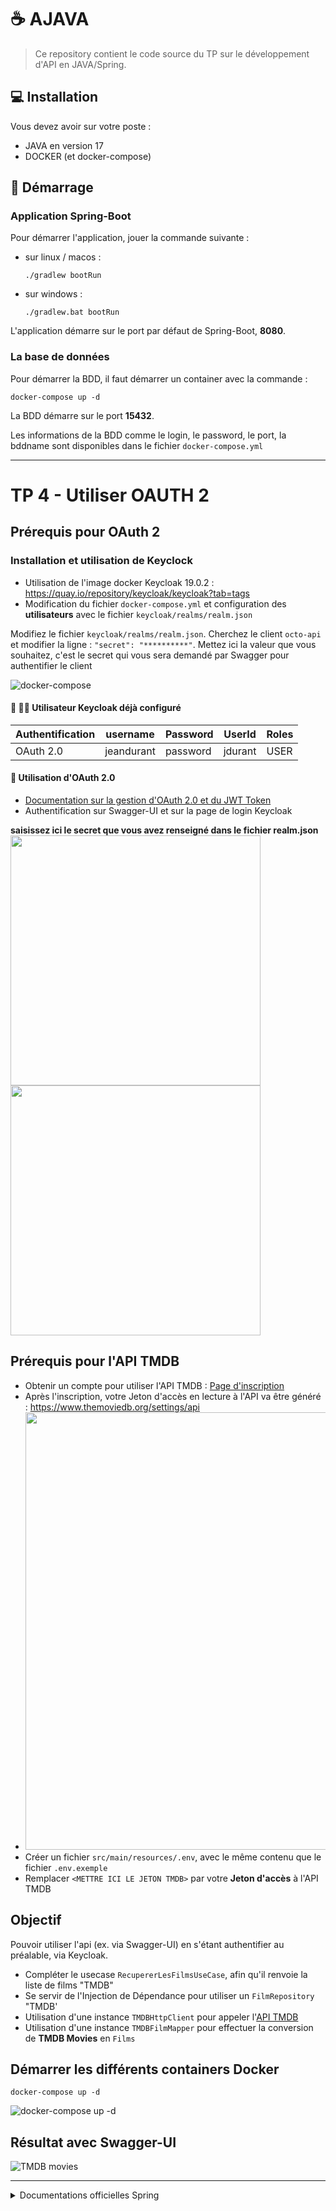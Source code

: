 # ☕ AJAVA

> Ce repository contient le code source du TP sur le développement d'API en JAVA/Spring.

## 💻 Installation

Vous devez avoir sur votre poste :

* JAVA en version 17
* DOCKER (et docker-compose)

## 🚀 Démarrage

### Application Spring-Boot

Pour démarrer l'application, jouer la commande suivante :

* sur linux / macos :
    ```shell
    ./gradlew bootRun
    ```
* sur windows :
    ```shell
    ./gradlew.bat bootRun
    ```

L'application démarre sur le port par défaut de Spring-Boot, **8080**.

### La base de données

Pour démarrer la BDD, il faut démarrer un container avec la commande :

``` shell
docker-compose up -d
```

La BDD démarre sur le port **15432**.

Les informations de la BDD comme le login, le password, le port, la bddname sont disponibles dans le
fichier `docker-compose.yml`

---

# TP 4 - Utiliser OAUTH 2

## Prérequis pour OAuth 2

### Installation et utilisation de Keyclock

* Utilisation de l'image docker Keycloak 19.0.2 : https://quay.io/repository/keycloak/keycloak?tab=tags
* Modification du fichier `docker-compose.yml` et configuration des **utilisateurs** avec le
  fichier `keycloak/realms/realm.json`

Modifiez le fichier `keycloak/realms/realm.json`. Cherchez le client `octo-api` et modifier la ligne : `"secret": "**********"`. Mettez ici la valeur que vous souhaitez, c'est le secret qui vous sera demandé par Swagger pour authentifier le client 

  ![docker-compose](doc/img/docker-compose-keycloak.png)

#### :frowning_person: :policewoman: Utilisateur Keycloak déjà configuré

| Authentification | username   | Password | UserId  | Roles |
|------------------|------------|----------|---------|-------|
| OAuth 2.0        | jeandurant | password | jdurant | USER  |

#### :key: Utilisation d'OAuth 2.0

* [Documentation sur la gestion d'OAuth 2.0 et du JWT Token](https://docs.spring.io/spring-security/reference/reactive/oauth2/resource-server/jwt.html)
* Authentification sur Swagger-UI et sur la page de login Keycloak

<p float="left">
<b>saisissez ici le secret que vous avez renseigné dans le fichier realm.json</b>
<img src="doc/img/oauth2-swagger.png" width="400" />
<img src="doc/img/keycloak-sign-in.png" width="400" />
</p>

## Prérequis pour l'API TMDB

* Obtenir un compte pour utiliser l'API TMDB : [Page d'inscription](https://www.themoviedb.org/signup)
* Après l'inscription, votre Jeton d'accès en lecture à l'API va être généré : https://www.themoviedb.org/settings/api
* <img src="doc/img/token-api-TMDB.png" width="700" />
* Créer un fichier `src/main/resources/.env`, avec le même contenu que le fichier `.env.exemple`
* Remplacer `<METTRE ICI LE JETON TMDB>` par votre **Jeton d'accès** à l'API TMDB

## Objectif

Pouvoir utiliser l'api (ex. via Swagger-UI) en s'étant authentifier au préalable, via Keycloak.

* Compléter le usecase `RecupererLesFilmsUseCase`, afin qu'il renvoie la liste de films "TMDB"
* Se servir de l'Injection de Dépendance pour utiliser un `FilmRepository` "TMDB'
* Utilisation d'une instance `TMDBHttpClient` pour appeler
  l'[API TMDB](https://developers.themoviedb.org/3/movies/get-popular-movies)
* Utilisation d'une instance `TMDBFilmMapper` pour effectuer la conversion de **TMDB Movies** en `Films`

## Démarrer les différents containers Docker

```ssh
docker-compose up -d
```

![docker-compose up -d](doc/img/docker-compose_up.png)

## Résultat avec Swagger-UI

![TMDB movies](doc/img/swagger-tmdb-movies.png)

---

<details>
  <summary>Documentations officielles Spring</summary>

### Documentations Spring

* [Official Gradle documentation](https://docs.gradle.org)
* [Spring Boot Gradle Plugin Reference Guide](https://docs.spring.io/spring-boot/docs/2.7.1/gradle-plugin/reference/html/)
* [Create an OCI image](https://docs.spring.io/spring-boot/docs/2.7.1/gradle-plugin/reference/html/#build-image)
* [Testcontainers Postgres Module Reference Guide](https://www.testcontainers.org/modules/databases/postgres/)
* [Spring Boot DevTools](https://docs.spring.io/spring-boot/docs/2.7.1/reference/htmlsingle/#using.devtools)
* [Spring Security](https://docs.spring.io/spring-boot/docs/2.7.1/reference/htmlsingle/#web.security)
* [Spring Web](https://docs.spring.io/spring-boot/docs/2.7.1/reference/htmlsingle/#web)
* [Testcontainers](https://www.testcontainers.org/)
* [Spring REST Docs](https://docs.spring.io/spring-restdocs/docs/current/reference/html5/)
* [Spring Data JPA](https://docs.spring.io/spring-boot/docs/2.7.1/reference/htmlsingle/#data.sql.jpa-and-spring-data)
* [Spring Boot Actuator](https://docs.spring.io/spring-boot/docs/2.7.1/reference/htmlsingle/#actuator)

### Guides

* [Securing a Web Application](https://spring.io/guides/gs/securing-web/)
* [Spring Boot and OAuth2](https://spring.io/guides/tutorials/spring-boot-oauth2/)
* [Authenticating a User with LDAP](https://spring.io/guides/gs/authenticating-ldap/)
* [Building a RESTful Web Service](https://spring.io/guides/gs/rest-service/)
* [Serving Web Content with Spring MVC](https://spring.io/guides/gs/serving-web-content/)
* [Building REST services with Spring](https://spring.io/guides/tutorials/rest/)
* [Accessing Data with JPA](https://spring.io/guides/gs/accessing-data-jpa/)
* [Building a RESTful Web Service with Spring Boot Actuator](https://spring.io/guides/gs/actuator-service/)

### Liens supplémentaires

* [Gradle Build Scans – insights for your project's build](https://scans.gradle.com#gradle)

</details>
